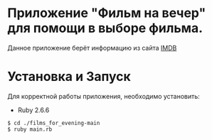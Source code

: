 # Приложение "Фильм на вечер" для помощи в выборе фильма.
Данное приложение берёт информацию из сайта [IMDB](https://www.imdb.com/chart/top/?ref_=nv_mv_250/?is-redirected=1/)

# Установка и Запуск
Для корректной работы приложения, необходимо установить:
* Ruby 2.6.6

```$ git clone git@github.com:bekushka/films_for_evening.git
$ cd ./films_for_evening-main
$ ruby main.rb
```
